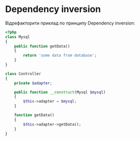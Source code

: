 # Dependency inversion 

Відрефакторити приклад по принципу Dependency inversion:

```php
<?php
class Mysql
{
    public function getData()
    {
        return 'some data from database';
    }
}

class Controller
{
    private $adapter;

    public function __construct(Mysql $mysql)
    {
        $this->adapter = $mysql;
    }

    function getData()
    {
        $this->adapter->getData();
    }
}
```